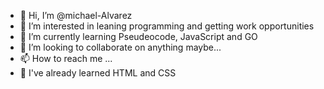 - 👋 Hi, I’m @michael-Alvarez
- 👀 I’m interested in leaning programming and getting work opportunities 
- 🌱 I’m currently learning Pseudeocode, JavaScript and GO
- 💞️ I’m looking to collaborate on anything maybe...
- 📫 How to reach me ...
- 🧠 I've already learned HTML and CSS

<!---
michael-Alvarez/michael-Alvarez is a ✨ special ✨ repository because its `README.md` (this file) appears on your GitHub profile.
You can click the Preview link to take a look at your changes.
--->
